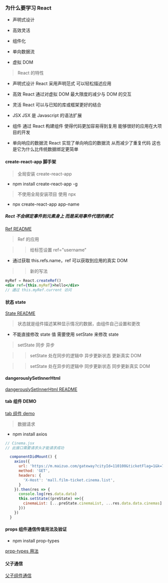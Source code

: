 ### 为什么要学习 React

- 声明式设计

- 高效灵活

- 组件化

- 单向数据流

- 虚拟 DOM

> React 的特性

- 声明式设计 React 采用声明范式 可以轻松描述应用

- 高效 React 通过对虚拟 DOM 最大限度的减少与 DOM 的交互

- 灵活 React 可以与已知的库或框架更好的结合

- JSX JSX 是 Javascript 的语法扩展

- 组件 通过 React 构建组件 使得代码更加容易得到复用 能够很好的应用在大项目的开发

- 单向响应的数据流 React 实现了单向响应的数据流 从而减少了重复代码 这也是它为什么比传统数据绑定更简单

#### create-react-app 脚手架

> 全局安装 create-react-app

- npm install create-react-app -g

> 不使用全局安装项目 使用 npx

- npx create-react-app app-name

##### Rect 不会绑定事件到元素身上 而是采用事件代理的模式

[Ref README](./src/components/ref/RefComponent.jsx)

> Ref 的应用

> > 给标签设置 ref="username"

- 通过获取 this.refs.name，ref 可以获取到应用的真实 DOM

> > 新的写法

```jsx
myRef = React.createRef()
<div ref={this.myRef}>hello</div>
// 通过 this.myRef.current 访问
```

#### 状态 state

[State README](./src/components/state/State.jsx)

> 状态就是组件描述某种显示情况的数据，由组件自己设置和更改

- 不能直接修改 state 值 需要使用 setState 来修改 state

> setState 同步 异步

> > setState 处在同步的逻辑中 异步更新状态 更新真实 DOM

> > setState 处在异步的逻辑中 同步更新状态 同步更新真实 DOM

#### dangerouslySetInnerHtml

[dangerouslySetInnerHtml README](./src/components/dangerouslySetInnerHtml/DangerouslySetInnerHtml.jsx)

#### tab 组件 DEMO

[tab 组件 demo](./src/components/tab/Tab.jsx)

> 数据请求

- npm install axios

```jsx
// Cinema.jsx
// 此接口需要请求头才能请求成功

  componentDidMount() {
    axios({
      url: 'https://m.maizuo.com/gateway?cityId=110100&ticketFlag=1&k=7902139',
      method: 'GET',
      headers: {
        'X-Host': 'mall.film-ticket.cinema.list',
      }
    }).then(res => {
      console.log(res.data.data)
      this.setState((preState) =>({
        cinemaList: [...preState.cinemaList, ...res.data.data.cinemas]
      }))
    })
  }


```

#### props 组件通信传值用法及验证

- npm install prop-types

[prpp-types 用法](./src/components/props/Nav.jsx)

#### 父子通信

[父子组件通信](./src/components/props/ChildToParent.jsx)
